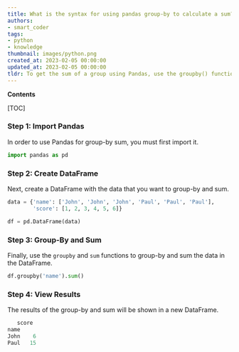 ```yaml
---
title: What is the syntax for using pandas group-by to calculate a sum?
authors:
- smart_coder
tags:
- python
- knowledge
thumbnail: images/python.png
created_at: 2023-02-05 00:00:00
updated_at: 2023-02-05 00:00:00
tldr: To get the sum of a group using Pandas, use the groupby() function followed by the sum() function.
---
```


**Contents**

[TOC]

### Step 1: Import Pandas

In order to use Pandas for group-by sum, you must first import it.

```python
import pandas as pd
```

### Step 2: Create DataFrame

Next, create a DataFrame with the data that you want to group-by and sum.

```python
data = {'name': ['John', 'John', 'John', 'Paul', 'Paul', 'Paul'],
        'score': [1, 2, 3, 4, 5, 6]}

df = pd.DataFrame(data)
```

### Step 3: Group-By and Sum

Finally, use the `groupby` and `sum` functions to group-by and sum the data in the DataFrame.

```python
df.groupby('name').sum()
```

### Step 4: View Results

The results of the group-by and sum will be shown in a new DataFrame.

```python
   score
name     
John    6
Paul   15
```
